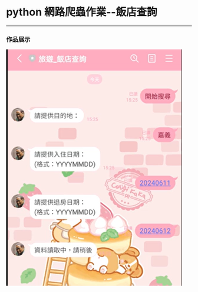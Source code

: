 # python 網路爬蟲作業--飯店查詢
---
### 作品展示
![](https://github.com/yeeyeeeyee/Portfolio/blob/f742bf1bcda7b1b96b744d6bce53b88baf07492a/python%E7%B6%B2%E8%B7%AF%E7%88%AC%E8%9F%B2/src/%E8%9E%A2%E5%B9%95%E6%93%B7%E5%8F%96%E7%95%AB%E9%9D%A2%202024-06-23%20011437.png)

